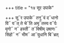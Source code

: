 +++
title = "१४ सूर उपाके"

+++
सू᳓र उपाके᳓ तनु᳓वं द᳓धानो  
वि᳓ य᳓त् ते चे᳓ति अमृ᳓तस्य व᳓र्पः  
मृगो᳓ न᳓ हस्ती᳓ त᳓विषीम् उषाणः᳓  
सिंहो᳓ न᳓ भीम᳓ आ᳓युधानि बि᳓भ्रत्